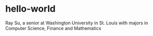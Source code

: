 # hello-world

Ray Su, a senior at Washington University in St. Louis with majors in Computer Science, Finance and Mathematics